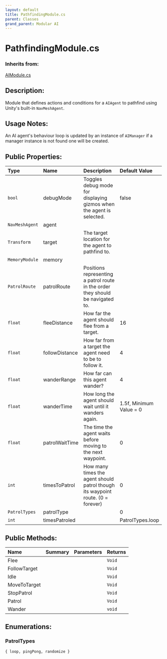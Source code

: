 ```yaml
---
layout: default
title: PathfindingModule.cs
parent: Classes
grand_parent: Modular AI
---
```


# PathfindingModule.cs

### Inherits from:
[AIModule.cs](https://kitbashery.com/docs/modular-ai/ai-module.html)

## Description:
Module that defines actions and conditions for a `AIAgent` to pathfind using Unity's built-in `NavMeshAgent`.

## Usage Notes:

An AI agent's behaviour loop is updated by an instance of `AIManager` if a manager instance is not found one will be created.

## Public Properties:

| Type        | Name | Description         | Default Value |
|:-------------|:----|:------------------|:------|
|  `bool` | debugMode | Toggles debug mode for displaying gizmos when the agent is selected. | false |
|  `NavMeshAgent` | agent |  |  |
|  `Transform` | target | The target location for the agent to pathfind to. |  |
|  `MemoryModule` | memory |  |  |
|  `PatrolRoute` | patrolRoute | Positions representing a patrol route in the order they should be navigated to. |  |
|  `float` | fleeDistance | How far the agent should flee from a target. | 16 |
|  `float` | followDistance | How far from a target the agent need to be to follow it. | 4 |
|  `float` | wanderRange | How far can this agent wander? | 4 |
|  `float` | wanderTime | How long the agent should wait until it wanders again. | 1.5f, Minimum Value = 0 |
|  `float` | patrolWaitTime | The time the agent waits before moving to the next waypoint. | 0 |
|  `int` | timesToPatrol | How many times the agent should patrol though its waypoint route. (0 = forever) | 0 |
|  `PatrolTypes` | patrolType |  | 0 |
|  `int` | timesPatroled |  | PatrolTypes.loop |

## Public Methods:

| Name | Summary      | Parameters | Returns |
|:----|:------------------|:-----------|:--------|
| Flee |  |  | `Void` |
| FollowTarget | |  | `Void` |
| Idle |   |  | `Void` |
| MoveToTarget |   |  | `Void` |
| StopPatrol |  |  | `Void` |
| Patrol |  |  | `Void` |
| Wander |  |  | `void` |


## Enumerations:

### PatrolTypes

`{ loop, pingPong, randomize }`
